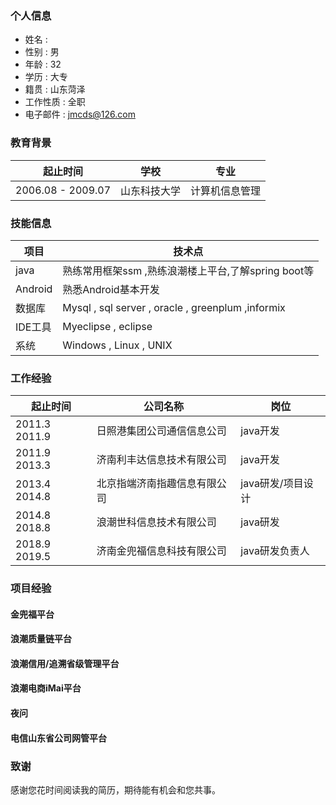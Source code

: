 ### 个人信息

 - 姓名 : 
 - 性别 : 男
 - 年龄 : 32
 - 学历 : 大专
 - 籍贯 : 山东菏泽
 - 工作性质 :	全职
 - 电子邮件	: jmcds@126.com

### 教育背景

起止时间	| 学校	| 专业 |
--- | --- | --- |
2006.08 - 2009.07	| 山东科技大学	| 计算机信息管理

### 技能信息

项目 | 技术点 |
--- | --- | 
java	| 熟练常用框架ssm ,熟练浪潮楼上平台,了解spring boot等|
Android	| 熟悉Android基本开发|
数据库	| Mysql , sql server , oracle , greenplum ,informix|
IDE工具	| Myeclipse , eclipse |
系统	| Windows , Linux , UNIX|

### 工作经验

起止时间	|公司名称	|岗位|
--- | --- | --- |
2011.3  2011.9	| 日照港集团公司通信信息公司	| java开发 |
2011.9  2013.3	| 济南利丰达信息技术有限公司	| java开发 |
2013.4  2014.8	| 北京指端济南指趣信息有限公司	| java研发/项目设计 |
2014.8  2018.8	| 浪潮世科信息技术有限公司	| java研发 |
2018.9  2019.5	| 济南金兜福信息科技有限公司	| java研发负责人 |

### 项目经验

#### 金兜福平台

#### 浪潮质量链平台

#### 浪潮信用/追溯省级管理平台

#### 浪潮电商iMai平台

#### 夜问

#### 电信山东省公司网管平台

### 致谢
  感谢您花时间阅读我的简历，期待能有机会和您共事。
